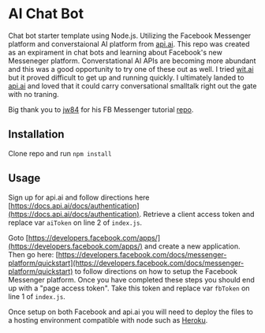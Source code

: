 AI Chat Bot
=============

Chat bot starter template using Node.js.  Utilizing the Facebook Messenger platform and converstaional AI platform from [api.ai](http://api.ai). This repo was created as an expirament in chat bots and learning about Facebook's new Messeneger platform.  Converstational AI APIs are becoming more abundant and this was a good opportunity to try one of these out as well. I tried [wit.ai](http://wit.ai) but it proved difficult to get up and running quickly.  I ultimately landed to [api.ai](http://api.ai) and loved that it could carry conversational smalltalk right out the gate with no traning.

Big thank you to [jw84](https://github.com/jw84/) for his FB Messenger tutorial [repo](https://github.com/jw84/messenger-bot-tutorial).


Installation
-----------
Clone repo and run `npm install`


Usage
-----
Sign up for api.ai and follow directions here [https://docs.api.ai/docs/authentication](https://docs.api.ai/docs/authentication). Retrieve a client access token and replace var `aiToken` on line 2 of `index.js`.

Goto [https://developers.facebook.com/apps/](https://developers.facebook.com/apps/) and create a new application.  Then go here: [https://developers.facebook.com/docs/messenger-platform/quickstart](https://developers.facebook.com/docs/messenger-platform/quickstart) to follow directions on how to setup the Facebook Messenger platform.  Once you have completed these steps you should end up with a "page access token".  Take this token and replace var `fbToken` on line 1 of `index.js`.

Once setup on both Facebook and api.ai you will need to deploy the files to a hosting environment compatible with node such as [Heroku](http://www.heroku.com).